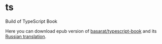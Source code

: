 # ts
Build of TypeScript Book

Here you can download epub version of [basarat/typescript-book](https://github.com/basarat/typescript-book)
and its [Russian translation](https://github.com/etroynov/typescript-book).
